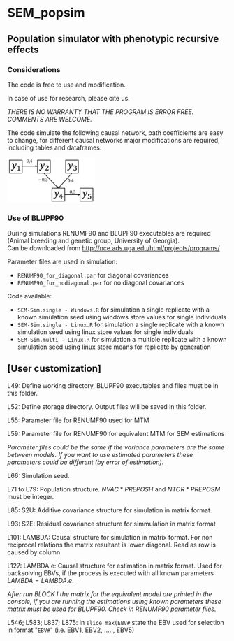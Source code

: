 # SEM_popsim

## Population simulator with phenotypic recursive effects

### Considerations

The code is free to use and modification.

In case of use for research, please cite us.

*THERE IS NO WARRANTY THAT THE PROGRAM IS ERROR FREE. COMMENTS ARE WELCOME.*

The code simulate the following causal network, path coefficients are easy to change, for different causal networks major modifications are required, including tables and dataframes.

<img src='images/network.jpg' width='200'>

### Use of BLUPF90
During simulations RENUMF90 and BLUPF90 executables are required (Animal breeding and genetic group, University of Georgia).   
Can be downloaded from http://nce.ads.uga.edu/html/projects/programs/
  
Parameter files are used in simulation:  
- `RENUMF90_for_diagonal.par` for diagonal covariances  
- `RENUMF90_for_nodiagonal.par` for no diagonal covariances
  
Code available:  
- `SEM-Sim.single - Windows.R` for simulation a single replicate with a known simulation seed using windows store values for single individuals
- `SEM-Sim.single - Linux.R` for simulation a single replicate with a known simulation seed using linux store values for single individuals
- `SEM-Sim.multi - Linux.R` for simulation a multiple replicate with a known simulation seed using linux store means for replicate by generation

## [User customization]

L49: Define working directory, BLUPF90 executables and files must be in this folder.

L52: Define storage directory. Output files will be saved in this folder.

L55: Parameter file for RENUMF90 used for MTM

L59: Parameter file for RENUMF90 for equivalent MTM for SEM estimations

*Parameter files could be the same if the variance parameters are the same between models. If you want to use estimated parameters these parameters could be different (by error of estimation).*

L66: Simulation seed.

L71 to L79: Population structure. $NVAC*PREPOSH$ and $NTOR*PREPOSM$ must be integer.

L85: S2U: Additive covariance structure for simulation in matrix format.

L93: S2E: Residual covariance structure for simmulation in matrix format

L101: LAMBDA: Causal structure for simulation in matrix format. For non reciprocal relations the matrix resultant is lower diagonal. Read as row is caused by column.

L127: LAMBDA.e: Causal structure for estimation in matrix format. Used for backsolving EBVs, if the process is executed with all known parameters $LAMBDA=LAMBDA.e$.

*After run BLOCK I the matrix for the equivalent model are printed in the console, if you are running the estimations using known parameters these matrix must be used for BLUPF90. Check in RENUMF90 parameter files.*

L546; L583; L837; L875: in `slice_max(EBV#` state the EBV used for selection in format "`EBV#`" (i.e. EBV1, EBV2, ....., EBV5)
